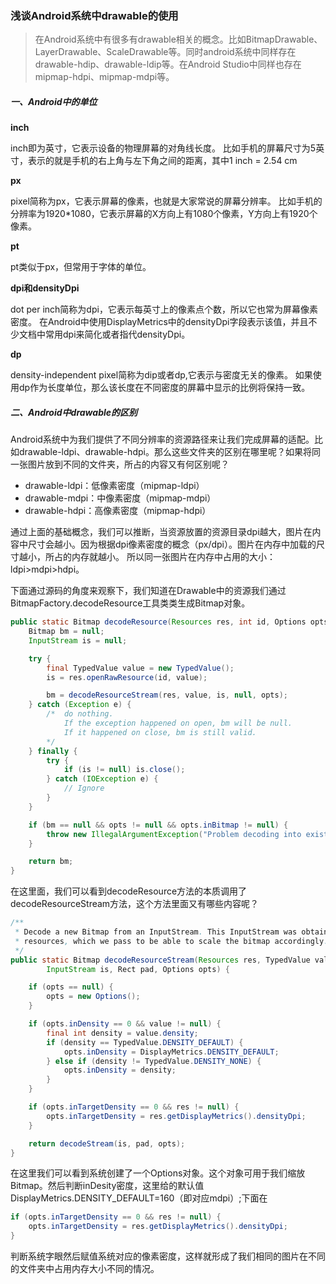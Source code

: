 ### 浅谈Android系统中drawable的使用
>在Android系统中有很多有drawable相关的概念。比如BitmapDrawable、LayerDrawable、ScaleDrawable等。同时android系统中同样存在drawable-hdip、drawable-ldip等。在Android Studio中同样也存在mipmap-hdpi、mipmap-mdpi等。


##### 一、Android中的单位
**inch**

inch即为英寸，它表示设备的物理屏幕的对角线长度。 
比如手机的屏幕尺寸为5英寸，表示的就是手机的右上角与左下角之间的距离，其中1 inch = 2.54 cm

**px**

pixel简称为px，它表示屏幕的像素，也就是大家常说的屏幕分辨率。 
比如手机的分辨率为1920*1080，它表示屏幕的X方向上有1080个像素，Y方向上有1920个像素。

**pt**

pt类似于px，但常用于字体的单位。

**dpi和densityDpi**

dot per inch简称为dpi，它表示每英寸上的像素点个数，所以它也常为屏幕像素密度。 
在Android中使用DisplayMetrics中的densityDpi字段表示该值，并且不少文档中常用dpi来简化或者指代densityDpi。

**dp**

density-independent pixel简称为dip或者dp,它表示与密度无关的像素。
如果使用dp作为长度单位，那么该长度在不同密度的屏幕中显示的比例将保持一致。

##### 二、Android中drawable的区别
Android系统中为我们提供了不同分辨率的资源路径来让我们完成屏幕的适配。比如drawable-ldpi、drawable-hdpi。那么这些文件夹的区别在哪里呢？如果将同一张图片放到不同的文件夹，所占的内容又有何区别呢？

- drawable-ldpi：低像素密度（mipmap-ldpi）
- drawable-mdpi：中像素密度（mipmap-mdpi）
- drawable-hdpi：高像素密度（mipmap-hdpi）

通过上面的基础概念，我们可以推断，当资源放置的资源目录dpi越大，图片在内容中尺寸会越小。因为根据dpi像素密度的概念（px/dpi）。图片在内存中加载的尺寸越小，所占的内存就越小。
所以同一张图片在内存中占用的大小：ldpi>mdpi>hdpi。

下面通过源码的角度来观察下，我们知道在Drawable中的资源我们通过BitmapFactory.decodeResource工具类类生成Bitmap对象。
```java
public static Bitmap decodeResource(Resources res, int id, Options opts) {
    Bitmap bm = null;
    InputStream is = null; 

    try {
        final TypedValue value = new TypedValue();
        is = res.openRawResource(id, value);

        bm = decodeResourceStream(res, value, is, null, opts);
    } catch (Exception e) {
        /*  do nothing.
            If the exception happened on open, bm will be null.
            If it happened on close, bm is still valid.
        */
    } finally {
        try {
            if (is != null) is.close();
        } catch (IOException e) {
            // Ignore
        }
    }

    if (bm == null && opts != null && opts.inBitmap != null) {
        throw new IllegalArgumentException("Problem decoding into existing bitmap");
    }

    return bm;
}
```
在这里面，我们可以看到decodeResource方法的本质调用了decodeResourceStream方法，这个方法里面又有哪些内容呢？

```java
/**
 * Decode a new Bitmap from an InputStream. This InputStream was obtained from
 * resources, which we pass to be able to scale the bitmap accordingly.
 */
public static Bitmap decodeResourceStream(Resources res, TypedValue value,
        InputStream is, Rect pad, Options opts) {

    if (opts == null) {
        opts = new Options();
    }

    if (opts.inDensity == 0 && value != null) {
        final int density = value.density;
        if (density == TypedValue.DENSITY_DEFAULT) {
            opts.inDensity = DisplayMetrics.DENSITY_DEFAULT;
        } else if (density != TypedValue.DENSITY_NONE) {
            opts.inDensity = density;
        }
    }

    if (opts.inTargetDensity == 0 && res != null) {
        opts.inTargetDensity = res.getDisplayMetrics().densityDpi;
    }

    return decodeStream(is, pad, opts);
}
```
在这里我们可以看到系统创建了一个Options对象。这个对象可用于我们缩放Bitmap。然后判断inDesity密度，这里给的默认值DisplayMetrics.DENSITY_DEFAULT=160（即对应mdpi）;下面在
```java
if (opts.inTargetDensity == 0 && res != null) {
    opts.inTargetDensity = res.getDisplayMetrics().densityDpi;
}
```
判断系统字眼然后赋值系统对应的像素密度，这样就形成了我们相同的图片在不同的文件夹中占用内存大小不同的情况。
